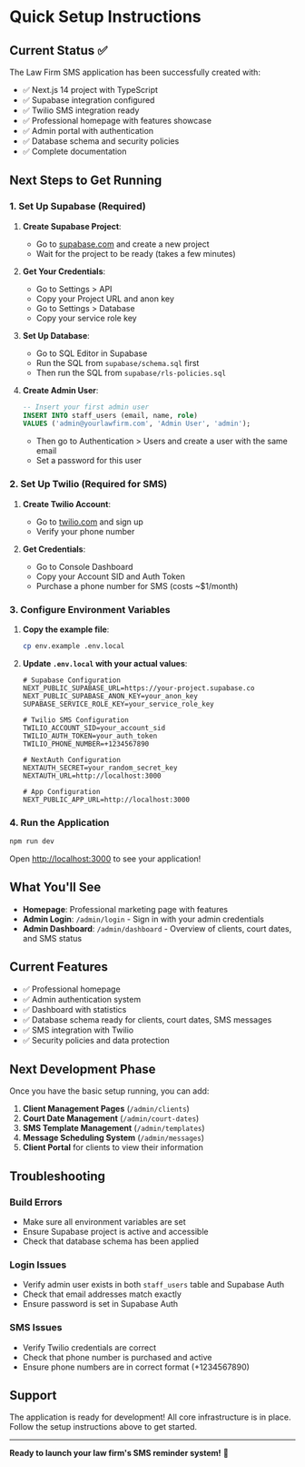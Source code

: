 # Quick Setup Instructions

## Current Status ✅

The Law Firm SMS application has been successfully created with:

- ✅ Next.js 14 project with TypeScript
- ✅ Supabase integration configured
- ✅ Twilio SMS integration ready
- ✅ Professional homepage with features showcase
- ✅ Admin portal with authentication
- ✅ Database schema and security policies
- ✅ Complete documentation

## Next Steps to Get Running

### 1. Set Up Supabase (Required)

1. **Create Supabase Project**:
   - Go to [supabase.com](https://supabase.com) and create a new project
   - Wait for the project to be ready (takes a few minutes)

2. **Get Your Credentials**:
   - Go to Settings > API
   - Copy your Project URL and anon key
   - Go to Settings > Database
   - Copy your service role key

3. **Set Up Database**:
   - Go to SQL Editor in Supabase
   - Run the SQL from `supabase/schema.sql` first
   - Then run the SQL from `supabase/rls-policies.sql`

4. **Create Admin User**:
   ```sql
   -- Insert your first admin user
   INSERT INTO staff_users (email, name, role) 
   VALUES ('admin@yourlawfirm.com', 'Admin User', 'admin');
   ```
   - Then go to Authentication > Users and create a user with the same email
   - Set a password for this user

### 2. Set Up Twilio (Required for SMS)

1. **Create Twilio Account**:
   - Go to [twilio.com](https://twilio.com) and sign up
   - Verify your phone number

2. **Get Credentials**:
   - Go to Console Dashboard
   - Copy your Account SID and Auth Token
   - Purchase a phone number for SMS (costs ~$1/month)

### 3. Configure Environment Variables

1. **Copy the example file**:
   ```bash
   cp env.example .env.local
   ```

2. **Update `.env.local` with your actual values**:
   ```env
   # Supabase Configuration
   NEXT_PUBLIC_SUPABASE_URL=https://your-project.supabase.co
   NEXT_PUBLIC_SUPABASE_ANON_KEY=your_anon_key
   SUPABASE_SERVICE_ROLE_KEY=your_service_role_key

   # Twilio SMS Configuration
   TWILIO_ACCOUNT_SID=your_account_sid
   TWILIO_AUTH_TOKEN=your_auth_token
   TWILIO_PHONE_NUMBER=+1234567890

   # NextAuth Configuration
   NEXTAUTH_SECRET=your_random_secret_key
   NEXTAUTH_URL=http://localhost:3000

   # App Configuration
   NEXT_PUBLIC_APP_URL=http://localhost:3000
   ```

### 4. Run the Application

```bash
npm run dev
```

Open [http://localhost:3000](http://localhost:3000) to see your application!

## What You'll See

- **Homepage**: Professional marketing page with features
- **Admin Login**: `/admin/login` - Sign in with your admin credentials
- **Admin Dashboard**: `/admin/dashboard` - Overview of clients, court dates, and SMS status

## Current Features

- ✅ Professional homepage
- ✅ Admin authentication system
- ✅ Dashboard with statistics
- ✅ Database schema ready for clients, court dates, SMS messages
- ✅ SMS integration with Twilio
- ✅ Security policies and data protection

## Next Development Phase

Once you have the basic setup running, you can add:

1. **Client Management Pages** (`/admin/clients`)
2. **Court Date Management** (`/admin/court-dates`)
3. **SMS Template Management** (`/admin/templates`)
4. **Message Scheduling System** (`/admin/messages`)
5. **Client Portal** for clients to view their information

## Troubleshooting

### Build Errors
- Make sure all environment variables are set
- Ensure Supabase project is active and accessible
- Check that database schema has been applied

### Login Issues
- Verify admin user exists in both `staff_users` table and Supabase Auth
- Check that email addresses match exactly
- Ensure password is set in Supabase Auth

### SMS Issues
- Verify Twilio credentials are correct
- Check that phone number is purchased and active
- Ensure phone numbers are in correct format (+1234567890)

## Support

The application is ready for development! All core infrastructure is in place. Follow the setup instructions above to get started.

---

**Ready to launch your law firm's SMS reminder system!** 🚀

